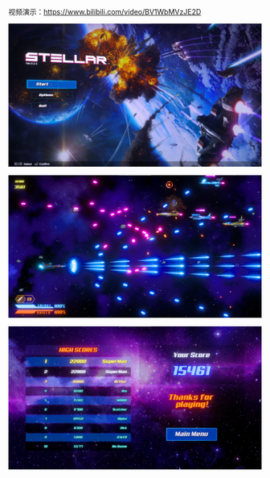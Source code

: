 视频演示：https://www.bilibili.com/video/BV1WbMVzJE2D

![MainMenu](Images/MainMenu.png)

![Gameplay](Images/Gameplay.png)

![Scoring](Images/Scoring.png)
